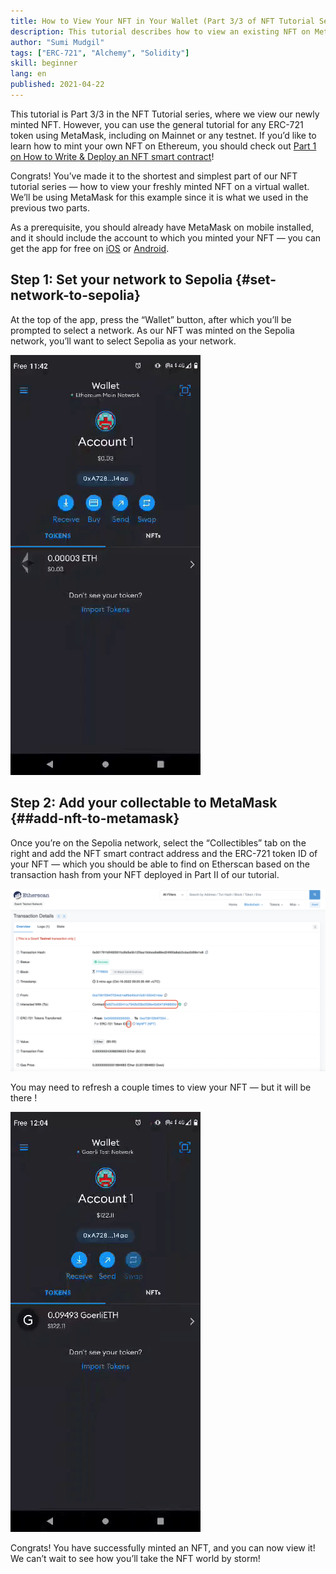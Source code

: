 ```yaml
---
title: How to View Your NFT in Your Wallet (Part 3/3 of NFT Tutorial Series)
description: This tutorial describes how to view an existing NFT on MetaMask!
author: "Sumi Mudgil"
tags: ["ERC-721", "Alchemy", "Solidity"]
skill: beginner
lang: en
published: 2021-04-22
---
```


This tutorial is Part 3/3 in the NFT Tutorial series, where we view our newly minted NFT. However, you can use the general tutorial for any ERC-721 token using MetaMask, including on Mainnet or any testnet. If you’d like to learn how to mint your own NFT on Ethereum, you should check out [Part 1 on How to Write & Deploy an NFT smart contract](/developers/tutorials/how-to-write-and-deploy-an-nft)!

Congrats! You’ve made it to the shortest and simplest part of our NFT tutorial series — how to view your freshly minted NFT on a virtual wallet. We’ll be using MetaMask for this example since it is what we used in the previous two parts.

As a prerequisite, you should already have MetaMask on mobile installed, and it should include the account to which you minted your NFT — you can get the app for free on [iOS](https://apps.apple.com/us/app/metamask-blockchain-wallet/id1438144202) or [Android](https://play.google.com/store/apps/details?id=io.metamask&hl=en_US&gl=US).

## Step 1: Set your network to Sepolia \{#set-network-to-sepolia}

At the top of the app, press the “Wallet” button, after which you’ll be prompted to select a network. As our NFT was minted on the Sepolia network, you’ll want to select Sepolia as your network.

![How to set Sepolia as your network on MetaMask Mobile](./goerliMetamask.gif)

## Step 2: Add your collectable to MetaMask \{##add-nft-to-metamask}

Once you’re on the Sepolia network, select the “Collectibles” tab on the right and add the NFT smart contract address and the ERC-721 token ID of your NFT — which you should be able to find on Etherscan based on the transaction hash from your NFT deployed in Part II of our tutorial.

![How to find your transaction hash and ERC-721 token ID](./findNFTEtherscan.png)

You may need to refresh a couple times to view your NFT — but it will be there <Emoji text="😄" size={1} />!

![How to upload your NFT to MetaMask](./findNFTMetamask.gif)

Congrats! You have successfully minted an NFT, and you can now view it! We can’t wait to see how you’ll take the NFT world by storm!
